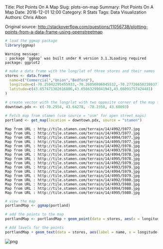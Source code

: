 Title: Plot Points On A Map
Slug: plots-on-map
Summary: Plot Points On A Map
Date: 2016-12-01 12:00
Category: R Stats
Tags: Data Visualization
Authors: Chris Albon


Original source: http://stackoverflow.com/questions/11056738/plotting-points-from-a-data-frame-using-openstreetmap


```R
# load the ggmap package
library(ggmap)
```

    Warning message:
    : package ‘ggmap’ was built under R version 3.1.3Loading required package: ggplot2



```R
# make a data frame with the long/lat of three stores and their names
stores <- data.frame(
  name=c("Commercial","Union","Bedford"),
  longitude=c(-70.25042295455933,-70.26050806045532,-70.27726650238037),
  latitude=c(43.657471302616806,43.65663299041943,43.66091757424481)
)
```


```R
# create vector with the long/lat with two opposite corner of the map to mark the zoom level. Specifically, the first value is the bottom left of the map and the second value is the top right
downtown.pdx <- c(-70.2954, 43.64278, -70.2350, 43.68093)
```


```R
# Fetch map from stamen (use source = "osm" for open street maps)
portland <- get_map(location = downtown.pdx, source = "stamen")
```

    Map from URL : http://tile.stamen.com/terrain/14/4992/5977.jpg
    Map from URL : http://tile.stamen.com/terrain/14/4993/5977.jpg
    Map from URL : http://tile.stamen.com/terrain/14/4994/5977.jpg
    Map from URL : http://tile.stamen.com/terrain/14/4995/5977.jpg
    Map from URL : http://tile.stamen.com/terrain/14/4992/5978.jpg
    Map from URL : http://tile.stamen.com/terrain/14/4993/5978.jpg
    Map from URL : http://tile.stamen.com/terrain/14/4994/5978.jpg
    Map from URL : http://tile.stamen.com/terrain/14/4995/5978.jpg
    Map from URL : http://tile.stamen.com/terrain/14/4992/5979.jpg
    Map from URL : http://tile.stamen.com/terrain/14/4993/5979.jpg
    Map from URL : http://tile.stamen.com/terrain/14/4994/5979.jpg
    Map from URL : http://tile.stamen.com/terrain/14/4995/5979.jpg
    Map from URL : http://tile.stamen.com/terrain/14/4992/5980.jpg
    Map from URL : http://tile.stamen.com/terrain/14/4993/5980.jpg
    Map from URL : http://tile.stamen.com/terrain/14/4994/5980.jpg
    Map from URL : http://tile.stamen.com/terrain/14/4995/5980.jpg



```R
# view the map
portlandMap <- ggmap(portland)
```


```R
# add the points to the map
portlandMap <- portlandMap + geom_point(data = stores, aes(x = longitude, y = latitude), size = 5)
```


```R
# Add lavels for the points
portlandMap + geom_text(data = stores, aes(label = name, x = longitude+.001, y = latitude), hjust = 0)
```









![png]({filename}/images/plots-on-map_files/plots-on-map_7_1.png)
